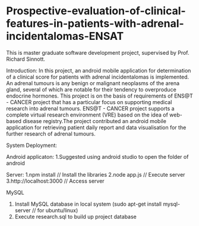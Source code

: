 # Prospective-evaluation-of-clinical-features-in-patients-with-adrenal-incidentalomas-ENSAT
This is master graduate software development project, supervised by Prof. Richard Sinnott.

Introduction:
In this project, an android mobile application for determination of a clinical score for 
patients with adrenal incidentalomas is implemented. An adrenal tumours is any benign or 
malignant neoplasms of the arena gland, several of which are notable for their tendency to
overproduce endocrine hormones. This project is on the basis of requirements of 
ENS@T - CANCER project that has a particular focus on supporting medical research into 
adrenal tumours. ENS@T - CANCER project supports a complete virtual research environment 
(VRE) based on the idea of web-based disease registry.The project contributed an android
mobile application for retrieving patient daily report and data visualisation for the further
research of adrenal tumours. 

System Deployment:

Android applicaton:
1.Suggested using android studio to open the folder of android

Server:
1.npm install // Install the libraries
2.node app.js // Execute server
3.http://localhost:3000 // Access server 


MySQL
1. Install MySQL database in local system (sudo apt-get install mysql-server // for ubuntu/linux)
2. Execute research.sql to build up project database

